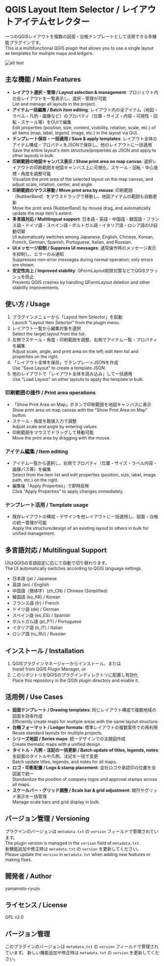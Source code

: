 

# QGIS Layout Item Selector / レイアウトアイテムセレクター

一つのQGISレイアウトを複数の図面・台帳テンプレートとして活用できる多機能プラグインです。  
This is a multifunctional QGIS plugin that allows you to use a single layout as templates for multiple maps and ledgers.

![alt text](image.png)

## 主な機能 / Main Features

- **レイアウト選択・管理 / Layout selection & management**: プロジェクト内の全レイアウトを一覧表示し、選択・管理が可能  
  List and manage all layouts in the project.
- **アイテム一括編集 / Batch item editing**: レイアウト内の全アイテム（地図・ラベル・凡例・画像など）のプロパティ（位置・サイズ・内容・可視性・回転・スケール等）をGUIで編集  
  Edit properties (position, size, content, visibility, rotation, scale, etc.) of all items (map, label, legend, image, etc.) in the layout via GUI.
- **テンプレート保存・一括適用 / Save & apply templates**: レイアウト全体のアイテム構成・プロパティをJSONで保存し、他のレイアウトに一括適用  
  Save the entire layout's item structure/properties as JSON and apply to other layouts in bulk.
- **印刷範囲の地図キャンバス表示 / Show print area on map canvas**: 選択レイアウトの印刷範囲を地図キャンバス上に可視化、スケール・回転・中心座標・角度を調整可能  
  Visualize the print area of the selected layout on the map canvas, and adjust scale, rotation, center, and angle.
- **印刷範囲のマウス移動 / Move print area by mouse**: 印刷範囲（RubberBand）をマウスドラッグで移動し、地図アイテムの範囲も自動更新  
  Move the print area (RubberBand) by mouse drag, and automatically update the map item's extent.
- **多言語対応 / Multilingual support**: 日本語・英語・中国語・韓国語・フランス語・ドイツ語・スペイン語・ポルトガル語・イタリア語・ロシア語のUI自動切替  
  UI automatically switches among Japanese, English, Chinese, Korean, French, German, Spanish, Portuguese, Italian, and Russian.
- **UIメッセージ抑制 / Suppress UI messages**: 通常操作時のメッセージ表示を抑制し、エラーのみ通知  
  Suppresses non-error messages during normal operation; only errors are shown.
- **安定性向上 / Improved stability**: QFormLayout削除対策などでQGISクラッシュを防止  
  Prevents QGIS crashes by handling QFormLayout deletion and other stability improvements.

## 使い方 / Usage

1. プラグインメニューから「Layout Item Selector」を起動  
   Launch "Layout Item Selector" from the plugin menu.
2. レイアウト一覧から編集対象を選択  
   Select the target layout from the list.
3. 左側でスケール・角度・印刷範囲を調整、右側でアイテム一覧・プロパティを編集  
   Adjust scale, angle, and print area on the left; edit item list and properties on the right.
4. 「レイアウト全体を保存」でテンプレートJSONを作成  
   Use "Save Layout" to create a template JSON.
5. 他のレイアウトで「レイアウト全体を読み込み」して一括適用  
   Use "Load Layout" on other layouts to apply the template in bulk.

### 印刷範囲の操作 / Print area operations
- 「Show Print Area on Map」ボタンで印刷範囲を地図キャンバスに表示  
  Show print area on map canvas with the "Show Print Area on Map" button.
- スケール・角度を数値入力で調整  
  Adjust scale and angle by entering values.
- 印刷範囲をマウスでドラッグして移動可能  
  Move the print area by dragging with the mouse.

### アイテム編集 / Item editing
- アイテム一覧から選択し、右側でプロパティ（位置・サイズ・ラベル内容・画像パス等）を編集  
  Select from the item list and edit properties (position, size, label, image path, etc.) on the right.
- 編集後「Apply Properties」で即時反映  
  Click "Apply Properties" to apply changes immediately.

### テンプレート活用 / Template usage
- 既存レイアウトの構成・デザインを他レイアウトに一括適用し、図面・台帳の統一管理が可能  
  Apply the structure/design of an existing layout to others in bulk for unified management.

## 多言語対応 / Multilingual Support

UIはQGISの言語設定に応じて自動で切り替わります。  
The UI automatically switches according to QGIS language settings.

- 日本語 (ja) / Japanese
- 英語 (en) / English
- 中国語（簡体字）(zh_CN) / Chinese (Simplified)
- 韓国語 (ko_KR) / Korean
- フランス語 (fr) / French
- ドイツ語 (de) / German
- スペイン語 (es_ES) / Spanish
- ポルトガル語 (pt_PT) / Portuguese
- イタリア語 (it_IT) / Italian
- ロシア語 (ru_RU) / Russian

## インストール / Installation

1. QGISプラグインマネージャーからインストール、または  
   Install from QGIS Plugin Manager, or
2. このリポジトリをQGISのプラグインディレクトリに配置し有効化  
   Place this repository in the QGIS plugin directory and enable it.

## 活用例 / Use Cases

- **図面テンプレート / Drawing templates**: 同じレイアウト構成で複数地域の図面を効率作成  
  Efficiently create maps for multiple areas with the same layout structure.
- **台帳フォーマット / Ledger formats**: 標準レイアウトの複数案件での再利用  
  Reuse standard layouts for multiple projects.
- **シリーズ地図 / Series maps**: 統一デザインでの主題図作成  
  Create thematic maps with a unified design.
- **タイトル・凡例・注記の一括更新 / Batch update of titles, legends, notes**: 全図面のタイトルや凡例、注記を一括で変更  
  Batch update titles, legends, and notes for all maps.
- **ロゴ・印影配置 / Logo & stamp placement**: 会社ロゴや承認印の位置を全図面で統一  
  Standardize the position of company logos and approval stamps across all maps.
- **スケールバー・グリッド調整 / Scale bar & grid adjustment**: 縮尺やグリッド表示を一括管理  
  Manage scale bars and grid display in bulk.

## バージョン管理 / Versioning

プラグインのバージョンは `metadata.txt` の `version` フィールドで管理されています。  
The plugin version is managed in the `version` field of `metadata.txt`.  
新機能追加や修正時は `metadata.txt` の `version` を更新してください。  
Please update the `version` in `metadata.txt` when adding new features or making fixes.   

## 開発者 / Author

yamamoto-ryuzo

## ライセンス / License

GPL v2.0


## バージョン管理

このプラグインのバージョンは `metadata.txt` の `version` フィールドで管理されています。
新しい機能追加や修正時は `metadata.txt` の `version` を更新してください。
